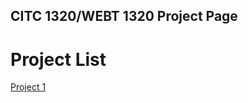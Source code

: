 ## CITC 1320/WEBT 1320 Project Page

<h1>Project List</h1>

<a href ="Project 1/index.html"> Project 1</a>